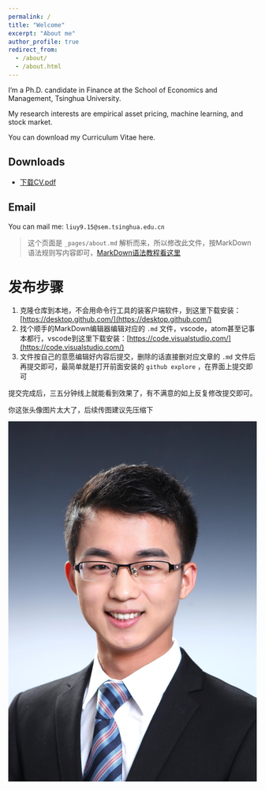```yaml
---
permalink: /
title: "Welcome"
excerpt: "About me"
author_profile: true
redirect_from: 
  - /about/
  - /about.html
---
```


I’m a Ph.D. candidate in Finance at the School of Economics and Management, Tsinghua University.

My research interests are empirical asset pricing, machine learning, and stock market.

You can download my Curriculum Vitae here.

Downloads
------
* [下载CV.pdf](https://yangliu-finance.github.io/files/yangliu_CV.pdf) 


Email
------
You can mail me: `liuy9.15@sem.tsinghua.edu.cn`

> 这个页面是 `_pages/about.md` 解析而来，所以修改此文件，按MarkDown语法规则写内容即可，[MarkDown语法教程看这里](http://xianbai.me/learn-md/article/about/readme.html)

# 发布步骤

1. 克隆仓库到本地，不会用命令行工具的装客户端软件，到这里下载安装：[https://desktop.github.com/](https://desktop.github.com/)
2. 找个顺手的MarkDown编辑器编辑对应的 `.md` 文件，vscode，atom甚至记事本都行，vscode到这里下载安装：[https://code.visualstudio.com/](https://code.visualstudio.com/)
3. 文件按自己的意愿编辑好内容后提交，删除的话直接删对应文章的 `.md` 文件后再提交即可，最简单就是打开前面安装的 `github explore` ，在界面上提交即可

提交完成后，三五分钟线上就能看到效果了，有不满意的如上反复修改提交即可。

你这张头像图片太大了，后续传图建议先压缩下

![](../images/Photo_Yang.jpg)